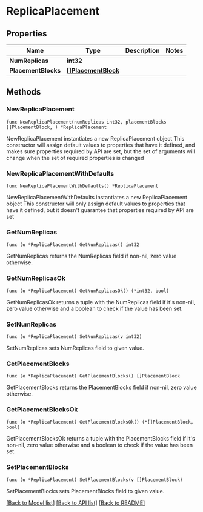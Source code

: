 # ReplicaPlacement

## Properties

Name | Type | Description | Notes
------------ | ------------- | ------------- | -------------
**NumReplicas** | **int32** |  | 
**PlacementBlocks** | [**[]PlacementBlock**](PlacementBlock.md) |  | 

## Methods

### NewReplicaPlacement

`func NewReplicaPlacement(numReplicas int32, placementBlocks []PlacementBlock, ) *ReplicaPlacement`

NewReplicaPlacement instantiates a new ReplicaPlacement object
This constructor will assign default values to properties that have it defined,
and makes sure properties required by API are set, but the set of arguments
will change when the set of required properties is changed

### NewReplicaPlacementWithDefaults

`func NewReplicaPlacementWithDefaults() *ReplicaPlacement`

NewReplicaPlacementWithDefaults instantiates a new ReplicaPlacement object
This constructor will only assign default values to properties that have it defined,
but it doesn't guarantee that properties required by API are set

### GetNumReplicas

`func (o *ReplicaPlacement) GetNumReplicas() int32`

GetNumReplicas returns the NumReplicas field if non-nil, zero value otherwise.

### GetNumReplicasOk

`func (o *ReplicaPlacement) GetNumReplicasOk() (*int32, bool)`

GetNumReplicasOk returns a tuple with the NumReplicas field if it's non-nil, zero value otherwise
and a boolean to check if the value has been set.

### SetNumReplicas

`func (o *ReplicaPlacement) SetNumReplicas(v int32)`

SetNumReplicas sets NumReplicas field to given value.


### GetPlacementBlocks

`func (o *ReplicaPlacement) GetPlacementBlocks() []PlacementBlock`

GetPlacementBlocks returns the PlacementBlocks field if non-nil, zero value otherwise.

### GetPlacementBlocksOk

`func (o *ReplicaPlacement) GetPlacementBlocksOk() (*[]PlacementBlock, bool)`

GetPlacementBlocksOk returns a tuple with the PlacementBlocks field if it's non-nil, zero value otherwise
and a boolean to check if the value has been set.

### SetPlacementBlocks

`func (o *ReplicaPlacement) SetPlacementBlocks(v []PlacementBlock)`

SetPlacementBlocks sets PlacementBlocks field to given value.



[[Back to Model list]](../README.md#documentation-for-models) [[Back to API list]](../README.md#documentation-for-api-endpoints) [[Back to README]](../README.md)


